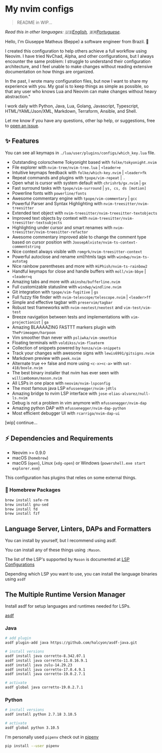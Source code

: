 # My nvim configs

> README in WIP...

*Read this in other languages: 🇺🇸[English](README.md), 🇧🇷[Portuguese](README.pt-br.md).*

Hello, I'm Giuseppe Matheus (Beppe) a software engineer from Brazil. 👋

I created this configuration to help others achieve a full workflow using Neovim. I have tried NvChad, Alpha, and other configurations, but I always encounter the same problem: I struggle to understand their configuration architecture, and I feel unable to make changes without reading extensive documentation on how things are organized.

In the past, I wrote many configuration files, but now I want to share my experience with you. My goal is to keep things as simple as possible, so that any user who knows Lua and Neovim can make changes without heavy abstraction."

I work daily with Python, Java, Lua, Golang, Javascript, Typescript, HTML/YAML/Json/XML, Markdown, Terraform, Ansible, and Shell.

Let me know if you have any questions, other lsp help, or suggestions, free to [open an
issue](https://github.com/GiuseppeMP/my-nvim-config/issues/new).

## ✨ Features

You can see all keymaps in `./lua/user/plugins/configs/which_key.lua` file.

* Outstanding colorscheme Tokyonight based with `folke/tokyonight.nvim`
* File explorer with `nvim-tree/nvim-tree.lua` | `<leader>e`
* Intuitive keymaps feedback with `folke/which-key.nvim` | `<leader>fk`
* Repeat commands and plugins with `tpope/vim-repeat` | `.`
* Open what is cursor with system default with `chrishrb/gx.nvim` | `gx`
* Fast surround tasks with `tpope/vim-surround` | `ys, cs, ds [motion]`
* Powerline fonts with `powerline/fonts`
* Awesome commentary engine with `tpope/vim-commentary` | `gcc`
* Powerful Parser and Syntax Highlighting with `nvim-treesitter/nvim-treesitter`
* Extended text object with `nvim-treesitter/nvim-treesitter-textobjects`
* Improved text objects by context with `nvim-treesitter/nvim-treesitter-textsubjects`
* Highlighting under cursor and smart renames with `nvim-treesitter/nvim-treesitter-refactor`
* Awesome commentary improved able to change the comment type based on cursor position with `JoosepAlviste/nvim-ts-context-commentstring`
* Nice context always visible with `romgrk/nvim-treesitter-context`
* Powerful autoclose and rename xml/htmls tags with `windwp/nvim-ts-autotag`
* Nice rainbow parentheses and more with `HiPhish/nvim-ts-rainbow2`
* Handful keymaps for close and handle buffers with `moll/vim-bbye` | `<leader>q`
* Amazing tabs and more with `akinsho/bufferline.nvim`
* Full customizable statusline with `windwp/windline.nvim`
* Git integration with `tpope/vim-fugitive` | `gs`
* Full fuzzy file finder with `nvim-telescope/telescope.nvim` | `<leader>ff`
* Simple and effective tagbar with `preservim/tagbar`
* Robust test frameworks with `nvim-neotest/neotest` and `vim-test/vim-test`
* Breeze navigation between tests and implementations with `vim-projectionist` | `ga`
* Amazing BLAAAAZING FASTTT markers plugin with `ThePrimeagen/harpoon`
* Vim smoother than never with `psliwka/vim-smoothie`
* Floating terminals with `voldikss/vim-floaterm`
* Collection of snippets powered by `honza/vim-snippets`
* Track your changes with awesome signs with `lewis6991/gitsigns.nvim`
* Markdown preview with `peek.nvim`
* Alternate true <-> false and more using `<c-x><c-a>` with `nat-418/boole.nvim`
* The best binary installer that nvim has ever seen with `williamboman/mason.nvim`
* All LSPs in one place with `neovim/nvim-lspconfig`
* The most famous java LSP `mfussenegger/nvim-jdtls`
* Amazing bridge to nvim LSP interface with `jose-elias-alvarez/null-ls.nvim`
* Debug is not a problem in vim anymore with `mfussenegger/nvim-dap`
* Amazing python DAP with `mfussenegger/nvim-dap-python`
* Most efficient debugger UI with `rcarriga/nvim-dap-ui`



[wip] continue...


## ⚡️ Dependencies and Requirements

* Neovim >= 0.9.0
* macOS (`homebrew`)
* macOS (`open`), Linux (`xdg-open`) or Windows (`powershell.exe start explorer.exe`)

This configuration has plugins that relies on some external things.

### 🍺 Homebrew Packages

```sh
brew install safe-rm
brew install gnu-sed
brew install fd
brew install fzf
```

## Language Server, Linters, DAPs and Formatters

You can install by yourself, but I recommend using asdf.

You can install any of these things using `:Mason`.

The list of the LSP's supported by `Mason` is documented at [LSP Configurations](https://github.com/neovim/nvim-lspconfig/blob/master/doc/server_configurations.md)

Depending which LSP you want to use, you can install the language binaries using `asdf`

## The Multiple Runtime Version Manager 

Install asdf for setup languages and runtimes needed for LSPs.

[asdf](https://asdf-vm.com/guide/getting-started.html#_2-download-asdf)

### Java

```sh
# add plugin
asdf plugin-add java https://github.com/halcyon/asdf-java.git

# install versions
asdf install java corretto-8.342.07.1
asdf install java corretto-11.0.16.9.1
asdf install java zulu-14.29.23
asdf install java corretto-17.0.4.9.1
asdf install java corretto-19.0.2.7.1

# activate
asdf global java corretto-19.0.2.7.1
```

### Python

```sh
# install versions
asdf install python 2.7.18 3.10.5

# activate
asdf global python 3.10.5 
```

I'm personally used `pipenv` check out in [pipenv](https://pipenv.pypa.io/en/latest/)

```sh
pip install --user pipenv
```
